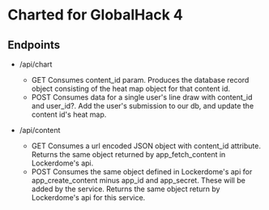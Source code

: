 # Charted for GlobalHack 4

## Endpoints

- /api/chart

	- GET
		Consumes content_id param. Produces the database record object consisting of the heat map object for that content id.
	- POST
		Consumes data for a single user's line draw with content_id and user_id?. Add the user's submission to our db, and update the content id's heat map.

- /api/content

	- GET
		Consumes a url encoded JSON object with content_id attribute. Returns the same object returned by app_fetch_content in Lockerdome's api.
	- POST
		Consumes the same object defined in Lockerdome's api for app_create_content minus app_id and app_secret. These will be added by the service. Returns the same object return by Lockerdome's api for this service.
